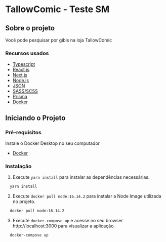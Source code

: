 # TallowComic - Teste SM

## Sobre o projeto

Você pode pesquisar por gibis na loja TallowComic

### Recursos usados

* [Typescript](https://www.typescriptlang.org/)
* [React.js](https://pt-br.reactjs.org/)
* [Next.js](https://nextjs.org/)
* [Node.js](https://nodejs.org/en/)
* [JSON](https://www.json.org/json-en.html)
* [SASS/SCSS](https://sass-lang.com/documentation/syntax)
* [Prisma](https://www.prisma.io/)
* [Docker](https://www.docker.com/)

## Iniciando o Projeto

### Pré-requisitos

Instale o Docker Desktop no seu computador
* [Docker](https://www.docker.com/)

### Instalação

1. Execute ``` yarn install ``` para instalar as dependências necessárias.
  ```sh
    yarn install
  ```

2. Execute ``` docker pull node:16.14.2 ``` para instalar a Node Image utilizada no projeto.
  ```sh
    docker pull node:16.14.2
  ```

3. Execute ``` docker-compose up ``` e acesse no seu browser http://localhost:3000 para visualizar a aplicação.
  ```sh
    docker-compose up
  ```
